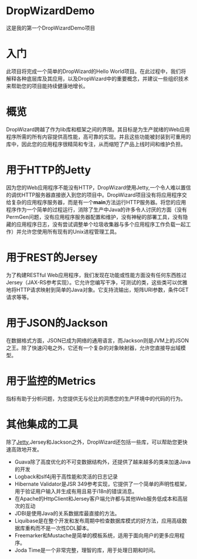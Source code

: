 # DropWizardDemo
这是我的第一个DropWizardDemo项目
# 入门
此项目将完成一个简单的DropWizard的Hello World项目。在此过程中，我们将解释各种底层库及其应用，以及DropWizard中的重要概念，并建议一些组织技术来帮助您的项目能持续健康地增长。

# 概览
DropWizard跨越了作为lib库和框架之间的界限。其目标是为生产就绪的Web应用程序所需的所有内容提供高性能，高可靠的实现。并且这些功能被封装到可重用的库中，因此您的应用程序很精简和专注，从而缩短了产品上线时间和维护负担。

# 用于HTTP的Jetty
因为您的Web应用程序不能没有HTTP，DropWizard使用Jetty,一个令人难以置信的调优HTTP服务器直接嵌入到您的项目中。DropWizard项目没有将应用程序交给复杂的应用程序服务器，而是有一个**main**方法运行HTTP服务器。将您的应用程序作为一个简单的过程运行，消除了生产中Java的许多令人讨厌的方面（没有PermGen问题，没有应用程序服务器配置和维护，没有神秘的部署工具，没有隐藏的应用程序日志，没有尝试调整单个垃圾收集器与多个应用程序工作负载一起工作）并允许您使用所有现有的Unix进程管理工具。

# 用于REST的Jersey
为了构建RESTful Web应用程序，我们发现在功能或性能方面没有任何东西胜过Jersey（JAX-RS参考实现）。它允许您编写干净，可测试的类，这些类可以优雅地将HTTP请求映射到简单的Java对象。它支持流输出，矩阵URI参数，条件GET请求等等。

# 用于JSON的Jackson
在数据格式方面，JSON已成为网络的通用语言，而Jackson则是JVM上的JSON之王。除了快速闪电之外，它还有一个复杂的对象映射器，允许您直接导出域模型。

# 用于监控的Metrics
指标有助于分析问题，为您提供无与伦比的洞悉您的生产环境中的代码的行为。

# 其他集成的工具
除了[Jetty](https://www.eclipse.org/jetty/),Jersey和Jackson之外，DropWizard还包括一些库，可以帮助您更快速高效地开发。
- Guava除了高度优化的不可变数据结构外，还提供了越来越多的类来加速Java的开发
- Logback和slf4j用于高性能和灵活的日志记录
- Hibernate Validator是JSR 349参考实现，它提供了一个简单的声明性框架，用于验证用户输入并生成有用且易于i18n的错误消息。
- 在Apache的HttpClient和Jersey客户端允许都与其他Web服务低成本和高层次的互动
- JDBI是使用Java的关系数据库最直接的方法。
- Liquibase是在整个开发和发布周期中检查数据库模式的好方法，应用高级数据库重构而不是一次性DDL脚本。
- Freemarker和Mustache是简单的模板系统，适用于面向用户的更多应用程序。
- Joda Time是一个非常完整，理智的库，用于处理日期和时间。
